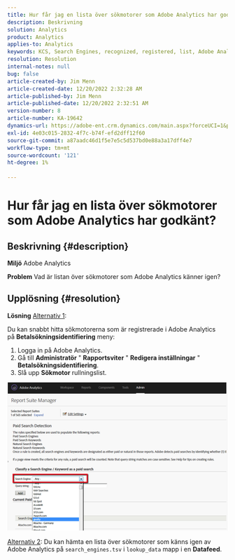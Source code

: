 ```yaml
---
title: Hur får jag en lista över sökmotorer som Adobe Analytics har godkänt?
description: Beskrivning
solution: Analytics
product: Analytics
applies-to: Analytics
keywords: KCS, Search Engines, recognized, registered, list, Adobe Analytics
resolution: Resolution
internal-notes: null
bug: false
article-created-by: Jim Menn
article-created-date: 12/20/2022 2:32:28 AM
article-published-by: Jim Menn
article-published-date: 12/20/2022 2:32:51 AM
version-number: 8
article-number: KA-19642
dynamics-url: https://adobe-ent.crm.dynamics.com/main.aspx?forceUCI=1&pagetype=entityrecord&etn=knowledgearticle&id=d9a38787-0e80-ed11-81ac-6045bd006704
exl-id: 4e03c015-2832-4f7c-b74f-efd2dff12f60
source-git-commit: a87aadc46d1f5e7e5c5d537bd0e88a3a17dff4e7
workflow-type: tm+mt
source-wordcount: '121'
ht-degree: 1%

---
```


# Hur får jag en lista över sökmotorer som Adobe Analytics har godkänt?

## Beskrivning {#description}


<b>Miljö</b>
Adobe Analytics

<b>Problem</b>
Vad är listan över sökmotorer som Adobe Analytics känner igen?


## Upplösning {#resolution}


<b>Lösning</b>
<u>Alternativ 1</u>:

Du kan snabbt hitta sökmotorerna som är registrerade i Adobe Analytics på <b>Betalsökningsidentifiering</b> meny:

1. Logga in på Adobe Analytics.
2. Gå till <b>Administratör</b> &quot; <b>Rapportsviter</b> &quot; <b>Redigera inställningar</b> &quot; <b>Betalsökningsidentifiering</b>.
3. Slå upp <b>Sökmotor</b> rullningslist.


![](assets/d35acf7a-a0e7-ec11-bb3c-000d3a3bd25c.png)

<u>Alternativ 2</u>: Du kan hämta en lista över sökmotorer som känns igen av Adobe Analytics på `search_engines.tsv` i `lookup_data` mapp i en <b>Datafeed</b>.
